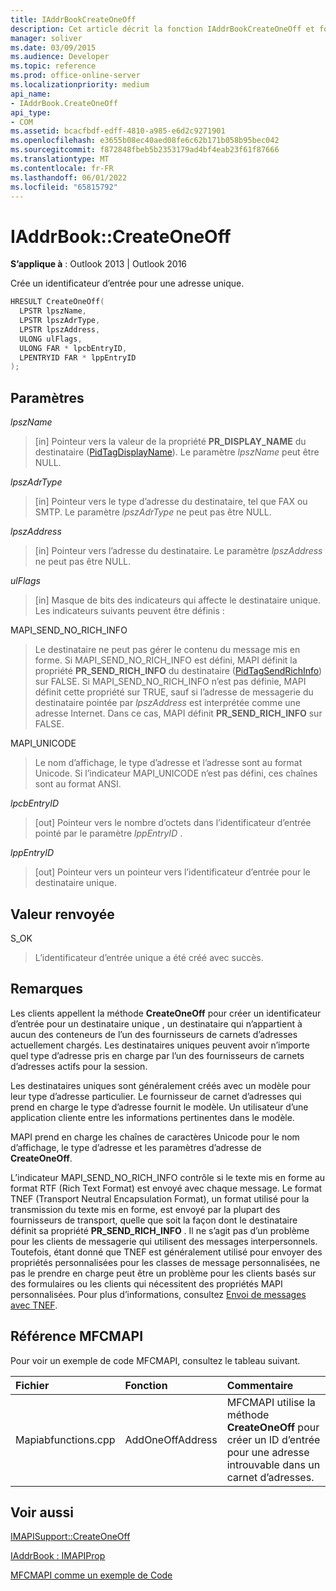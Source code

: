 ```yaml
---
title: IAddrBookCreateOneOff
description: Cet article décrit la fonction IAddrBookCreateOneOff et fournit la syntaxe, les paramètres et la valeur de retour.
manager: soliver
ms.date: 03/09/2015
ms.audience: Developer
ms.topic: reference
ms.prod: office-online-server
ms.localizationpriority: medium
api_name:
- IAddrBook.CreateOneOff
api_type:
- COM
ms.assetid: bcacfbdf-edff-4810-a985-e6d2c9271901
ms.openlocfilehash: e3655b08ec40aed08fe6c62b171b058b95bec042
ms.sourcegitcommit: f872848fbeb5b2353179ad4bf4eab23f61f87666
ms.translationtype: MT
ms.contentlocale: fr-FR
ms.lasthandoff: 06/01/2022
ms.locfileid: "65815792"
---
```

# <a name="iaddrbookcreateoneoff"></a>IAddrBook::CreateOneOff

  
  
**S’applique à** : Outlook 2013 | Outlook 2016 
  
Crée un identificateur d’entrée pour une adresse unique.
  
```cpp
HRESULT CreateOneOff(
  LPSTR lpszName,
  LPSTR lpszAdrType,
  LPSTR lpszAddress,
  ULONG ulFlags,
  ULONG FAR * lpcbEntryID,
  LPENTRYID FAR * lppEntryID
);
```

## <a name="parameters"></a>Paramètres

 _lpszName_
  
> [in] Pointeur vers la valeur de la propriété **PR_DISPLAY_NAME** du destinataire ([PidTagDisplayName](pidtagdisplayname-canonical-property.md)). Le paramètre  _lpszName_ peut être NULL. 
    
 _lpszAdrType_
  
> [in] Pointeur vers le type d’adresse du destinataire, tel que FAX ou SMTP. Le paramètre  _lpszAdrType_ ne peut pas être NULL. 
    
 _lpszAddress_
  
> [in] Pointeur vers l’adresse du destinataire. Le paramètre  _lpszAddress_ ne peut pas être NULL. 
    
 _ulFlags_
  
> [in] Masque de bits des indicateurs qui affecte le destinataire unique. Les indicateurs suivants peuvent être définis :
    
MAPI_SEND_NO_RICH_INFO 
  
> Le destinataire ne peut pas gérer le contenu du message mis en forme. Si MAPI_SEND_NO_RICH_INFO est défini, MAPI définit la propriété **PR_SEND_RICH_INFO** du destinataire ([PidTagSendRichInfo](pidtagsendrichinfo-canonical-property.md)) sur FALSE. Si MAPI_SEND_NO_RICH_INFO n’est pas définie, MAPI définit cette propriété sur TRUE, sauf si l’adresse de messagerie du destinataire pointée par  _lpszAddress_ est interprétée comme une adresse Internet. Dans ce cas, MAPI définit **PR_SEND_RICH_INFO** sur FALSE. 
    
MAPI_UNICODE 
  
> Le nom d’affichage, le type d’adresse et l’adresse sont au format Unicode. Si l’indicateur MAPI_UNICODE n’est pas défini, ces chaînes sont au format ANSI.
    
 _lpcbEntryID_
  
> [out] Pointeur vers le nombre d’octets dans l’identificateur d’entrée pointé par le paramètre  _lppEntryID_ . 
    
 _lppEntryID_
  
> [out] Pointeur vers un pointeur vers l’identificateur d’entrée pour le destinataire unique.
    
## <a name="return-value"></a>Valeur renvoyée

S_OK 
  
> L’identificateur d’entrée unique a été créé avec succès.
    
## <a name="remarks"></a>Remarques

Les clients appellent la méthode **CreateOneOff** pour créer un identificateur d’entrée pour un destinataire unique , un destinataire qui n’appartient à aucun des conteneurs de l’un des fournisseurs de carnets d’adresses actuellement chargés. Les destinataires uniques peuvent avoir n’importe quel type d’adresse pris en charge par l’un des fournisseurs de carnets d’adresses actifs pour la session. 
  
Les destinataires uniques sont généralement créés avec un modèle pour leur type d’adresse particulier. Le fournisseur de carnet d’adresses qui prend en charge le type d’adresse fournit le modèle. Un utilisateur d’une application cliente entre les informations pertinentes dans le modèle.
  
MAPI prend en charge les chaînes de caractères Unicode pour le nom d’affichage, le type d’adresse et les paramètres d’adresse de **CreateOneOff**.
  
L’indicateur MAPI_SEND_NO_RICH_INFO contrôle si le texte mis en forme au format RTF (Rich Text Format) est envoyé avec chaque message. Le format TNEF (Transport Neutral Encapsulation Format), un format utilisé pour la transmission du texte mis en forme, est envoyé par la plupart des fournisseurs de transport, quelle que soit la façon dont le destinataire définit sa propriété **PR_SEND_RICH_INFO** . Il ne s’agit pas d’un problème pour les clients de messagerie qui utilisent des messages interpersonnels. Toutefois, étant donné que TNEF est généralement utilisé pour envoyer des propriétés personnalisées pour les classes de message personnalisées, ne pas le prendre en charge peut être un problème pour les clients basés sur des formulaires ou les clients qui nécessitent des propriétés MAPI personnalisées. Pour plus d’informations, consultez [Envoi de messages avec TNEF](sending-messages-with-tnef.md).
  
## <a name="mfcmapi-reference"></a>Référence MFCMAPI

Pour voir un exemple de code MFCMAPI, consultez le tableau suivant.
  
|**Fichier**|**Fonction**|**Commentaire**|
|:-----|:-----|:-----|
|Mapiabfunctions.cpp  <br/> |AddOneOffAddress  <br/> |MFCMAPI utilise la méthode **CreateOneOff** pour créer un ID d’entrée pour une adresse introuvable dans un carnet d’adresses. |
   
## <a name="see-also"></a>Voir aussi



[IMAPISupport::CreateOneOff](imapisupport-createoneoff.md)
  
[IAddrBook : IMAPIProp](iaddrbookimapiprop.md)


[MFCMAPI comme un exemple de Code](mfcmapi-as-a-code-sample.md)

